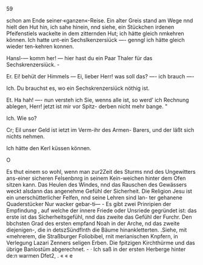 59

schon am Ende seiner·«ganzen«-Reise. Ein alter Greis stand
am Wege nnd hielt den Hut hin, ich sahe hinein, nnd
siehe, ein Stückchen irdenen Pfeifenstiels wackelte in dem
zitternden Hut; ich hätte gleich nmkehren können. Ich hatte
unt-ein Sechslkenzersiück —- genngl ich hätte gleich wieder
ten-kehren konnen.

Hansl-— komm her! — hier hast du ein Paar Thaler
für das Sechskrenzersiück. -

Er. Ei! behüt der Himmels — Ei, lieber Herr! was
soll das? —- ich brauch —-

Ich. Du brauchst es, wo ein Sechskrenzersiück nöthig ist.

Et. Ha hah! —- nun versteh ich Sie, wenns alle ist,
so werd’ ich Rechnung ablegen, Herr! jetzt ist mir vor Spitz-
derben nicht mehr bange. "

Ich. Wie so?

Cr; Eil unser Geld ist ietzt im Verm-ihr des Armen-
Barers, und der läßt sich nichts nehmen.

Ich hätte den Kerl küssen können.

 

O

Es thut einem so wohl, wenn man zur2Zeit des Sturms
nnd des Ungewitters ans-einer sicheren Felsenbnrg in seinem
Kein-weichen hinter dem Ofen sitzen kann. Das Heulen des
Windes, nnd das Rauschen des Gewässers weckt alsdann
das angenehme Gefühl der Sicherheit. Die Religion Jesu
ist ein unerschütterlicher Felfen, nnd seine Lehren sind lan-
ter gehanene Quaderstücker Nur wacker gebar-ti— -
Es gibt zwei Prinripien der Empfindung , auf welche der
innere Friede oder Unsriede gegründet ist: das erste ist das
Sicherheitsgefühl, nnd das zweite das Gefühl der Furchr.
Den bbchsten Grad des ersten empfand Noah in der Arche,
nd das zweite diejenigen-, die in detszSündflnth die Bäume
hinankletterten. .Siehe, mit «mehrerem, die Straßburger
Foliobibel, rnit merianischen Knpfern, in Verlegung Lazari
Zenners seligen Erben. Die fpitzigen Kirchthürme und das
übrige Banlostüm abgerechnet. - ·
Ich saß in der ersten Herberge hinter de:n warmen Dfet2, .
« « e

